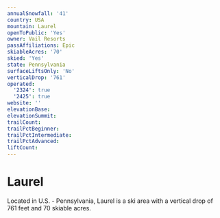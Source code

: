```yaml
---
annualSnowfall: '41'
country: USA
mountain: Laurel
openToPublic: 'Yes'
owner: Vail Resorts
passAffiliations: Epic
skiableAcres: '70'
skied: 'Yes'
state: Pennsylvania
surfaceLiftsOnly: 'No'
verticalDrop: '761'
operated:
  '2324': true
  '2425': true
website: ''
elevationBase:
elevationSummit:
trailCount:
trailPctBeginner:
trailPctIntermediate:
trailPctAdvanced:
liftCount:
---
```



# Laurel

Located in U.S. - Pennsylvania, Laurel is a ski area with a vertical drop of 761 feet and 70 skiable acres.
